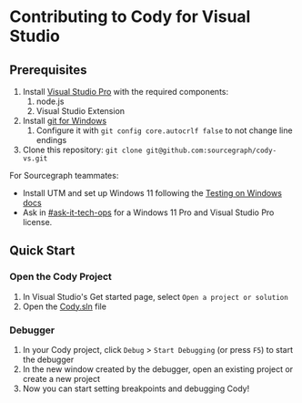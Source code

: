 # Contributing to Cody for Visual Studio

## Prerequisites

1. Install [Visual Studio Pro](https://visualstudio.microsoft.com/vs/professional/) with the required components:
   1. node.js
   2. Visual Studio Extension
2. Install [git for Windows](https://gitforwindows.org)
   1. Configure it with `git config core.autocrlf false` to not change line endings
3. Clone this repository: `git clone git@github.com:sourcegraph/cody-vs.git`

For Sourcegraph teammates:

- Install UTM and set up Windows 11 following the [Testing on Windows docs](https://sourcegraph.notion.site/Testing-on-Windows-f99bb11428234872a716f739271ac225)
- Ask in [#ask-it-tech-ops](https://sourcegraph.slack.com/archives/C01CSS3TC75) for a Windows 11 Pro and Visual Studio Pro license.

## Quick Start

### Open the Cody Project

1. In Visual Studio's Get started page, select `Open a project or solution`
2. Open the [Cody.sln](./src/Cody.sln) file

### Debugger

1. In your Cody project, click `Debug` > `Start Debugging` (or press `F5`) to start the debugger
2. In the new window created by the debugger, open an existing project or create a new project
3. Now you can start setting breakpoints and debugging Cody!
